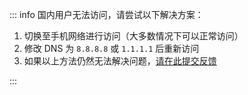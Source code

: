 ::: info 国内用户无法访问，请尝试以下解决方案：

1. 切换至手机网络进行访问（大多数情况下可以正常访问）
2. 修改 DNS 为 `8.8.8.8` 或 `1.1.1.1` 后重新访问
3. 如果以上方法仍然无法解决问题，[请在此提交反馈](https://github.com/Theo-Messi/Theo-Docs/issues/new)

:::
